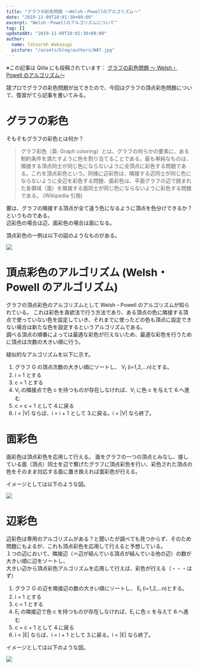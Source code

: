 ```yaml
---
title: "グラフの彩色問題 ～Welsh・Powellのアルゴリズム～"
date: "2019-11-09T10:01:30+09:00"
excerpt: "Welsh・Powellのアルゴリズムについて"
tag: []
updatedAt: "2019-11-09T10:01:30+09:00"
author:
  name: Tatsuroh Wakasugi
  picture: "/assets/blog/authors/WAT.jpg"
---
```


※この記事は Qiita にも投稿されています： [グラフの彩色問題 ～ Welsh・Powell のアルゴリズム～](https://qiita.com/T_Wakasugi/items/0b050c289aea58ec36f8)

競プロでグラフの彩色問題が出てきたので、今回はグラフの頂点彩色問題について、復習がてら記事を書いてみる。

# グラフの彩色

そもそもグラフの彩色とは何か？

> グラフ彩色（英: Graph coloring）とは、グラフの何らかの要素に、ある制約条件を満たすように色を割り当てることである。最も単純なものは、隣接する頂点同士が同じ色にならないように全頂点に彩色する問題である。これを頂点彩色という。同様に辺彩色は、隣接する辺同士が同じ色にならないように全辺を彩色する問題、面彩色は、平面グラフの辺で囲まれた各領域（面）を隣接する面同士が同じ色にならないように彩色する問題である。
> (Wikipedia 引用)

要は、グラフの隣接する頂点が全て違う色になるように頂点を色分けできるか？というものである。  
辺彩色の場合は辺、面彩色の場合は面になる。

頂点彩色の一例は以下の図のようなものがある。

![](/assets/note/programming/301_procon/graph_coloring/colored_vertex.png)

# 頂点彩色のアルゴリズム (Welsh・Powell のアルゴリズム)

グラフの頂点彩色のアルゴリズムとして Welsh・Powell のアルゴリズムが知られている。
これは彩色を貪欲法で行う方法であり、ある頂点の色に隣接する頂点で使っていない色を設定していき、それまでに使ったどの色も頂点に設定できない場合は新たな色を設定するというアルゴリズムである。  
調べる頂点の順番によっては最適な彩色が行えないため、最適な彩色を行うために頂点は次数の大きい順に行う。

疑似的なアルゴリズムを以下に示す。

1. グラフ G の頂点次数の大きい順にソートし、 V<sub>i</sub> (i=1,2,…n)とする。
2. i = 1 とする
3. c = 1 とする
4. V<sub>i</sub> の隣接点で色 c を持つものが存在しなければ、V<sub>i</sub> に色 c を与えて 6.へ進む
5. c = c + 1 として 4.に戻る
6. i < |V| ならば、i = i + 1 として 3.に戻る。i = |V| なら終了。

# 面彩色

面彩色は頂点彩色を応用して行える。
面をグラフの一つの頂点とみなし、接している面（頂点）同士を辺で繋げたグラフに頂点彩色を行い、彩色された頂点の色をそのまま対応する面に置き換えれば面彩色が行える。

イメージとしては以下のような図。

![](/assets/note/programming/301_procon/graph_coloring/colored_plane.png)

# 辺彩色

辺彩色は専用のアルゴリズムがある？と聞いたが調べても見つからず、そのため問題にもよるが、これも頂点彩色を応用して行えると予想している。  
１つの辺において、隣接辺（＝辺が結んでいる頂点が結んでいる他の辺）の数が大きい順に辺をソートし、  
大きい辺から頂点彩色アルゴリズムを応用して行えば、彩色が行える（・・・はず）

1. グラフ G の辺を隣接辺の数の大きい順にソートし、 E<sub>i</sub> (i=1,2,…n)とする。
2. i = 1 とする
3. c = 1 とする
4. E<sub>i</sub> の隣接辺で色 c を持つものが存在しなければ、E<sub>i</sub> に色 c を与えて 6.へ進む
5. c = c + 1 として 4.に戻る
6. i < |E| ならば、i = i + 1 として 3.に戻る。i = |E| なら終了。

イメージとしては以下のような図。

![](/assets/note/programming/301_procon/graph_coloring/colored_edge.png)
